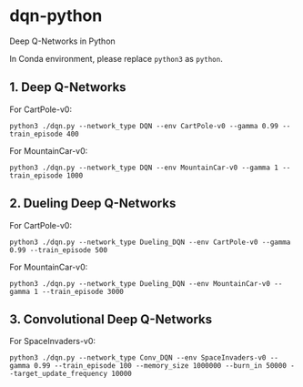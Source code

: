 # dqn-python

Deep Q-Networks in Python

In Conda environment, please replace `python3` as `python`.

## 1. Deep Q-Networks

For CartPole-v0:

```
python3 ./dqn.py --network_type DQN --env CartPole-v0 --gamma 0.99 --train_episode 400
```

For MountainCar-v0:

```
python3 ./dqn.py --network_type DQN --env MountainCar-v0 --gamma 1 --train_episode 1000
```

## 2. Dueling Deep Q-Networks

For CartPole-v0:

```
python3 ./dqn.py --network_type Dueling_DQN --env CartPole-v0 --gamma 0.99 --train_episode 500
```

For MountainCar-v0:

```
python3 ./dqn.py --network_type Dueling_DQN --env MountainCar-v0 --gamma 1 --train_episode 3000
```

## 3. Convolutional Deep Q-Networks

For SpaceInvaders-v0:

```
python3 ./dqn.py --network_type Conv_DQN --env SpaceInvaders-v0 --gamma 0.99 --train_episode 100 --memory_size 1000000 --burn_in 50000 --target_update_frequency 10000
```
